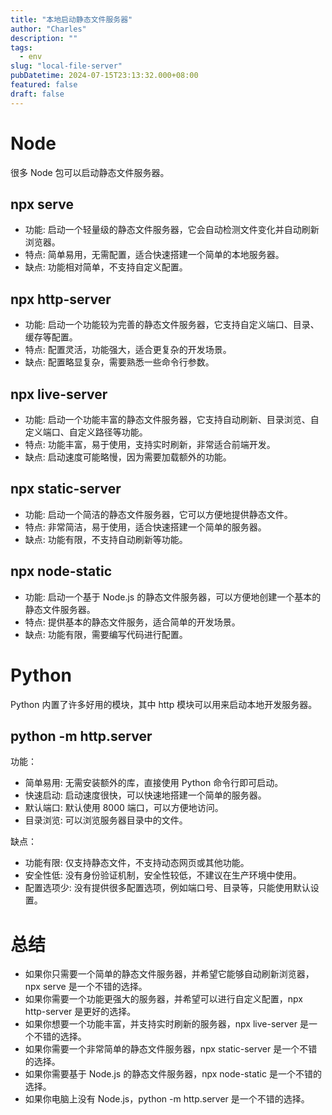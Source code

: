 ```yaml
---
title: "本地启动静态文件服务器"
author: "Charles"
description: ""
tags:
  - env
slug: "local-file-server"
pubDatetime: 2024-07-15T23:13:32.000+08:00
featured: false
draft: false
---
```



# Node
很多 Node 包可以启动静态文件服务器。

## npx serve

- 功能: 启动一个轻量级的静态文件服务器，它会自动检测文件变化并自动刷新浏览器。
- 特点: 简单易用，无需配置，适合快速搭建一个简单的本地服务器。
- 缺点: 功能相对简单，不支持自定义配置。

## npx http-server

- 功能: 启动一个功能较为完善的静态文件服务器，它支持自定义端口、目录、缓存等配置。
- 特点: 配置灵活，功能强大，适合更复杂的开发场景。
- 缺点: 配置略显复杂，需要熟悉一些命令行参数。

## npx live-server

- 功能: 启动一个功能丰富的静态文件服务器，它支持自动刷新、目录浏览、自定义端口、自定义路径等功能。
- 特点: 功能丰富，易于使用，支持实时刷新，非常适合前端开发。
- 缺点: 启动速度可能略慢，因为需要加载额外的功能。

## npx static-server

- 功能: 启动一个简洁的静态文件服务器，它可以方便地提供静态文件。
- 特点: 非常简洁，易于使用，适合快速搭建一个简单的服务器。
- 缺点: 功能有限，不支持自动刷新等功能。

## npx node-static

- 功能: 启动一个基于 Node.js 的静态文件服务器，可以方便地创建一个基本的静态文件服务器。
- 特点: 提供基本的静态文件服务，适合简单的开发场景。
- 缺点: 功能有限，需要编写代码进行配置。

# Python
Python 内置了许多好用的模块，其中 http 模块可以用来启动本地开发服务器。

## python -m http.server

功能：

- 简单易用: 无需安装额外的库，直接使用 Python 命令行即可启动。
- 快速启动: 启动速度很快，可以快速地搭建一个简单的服务器。
- 默认端口: 默认使用 8000 端口，可以方便地访问。
- 目录浏览: 可以浏览服务器目录中的文件。

缺点：

- 功能有限: 仅支持静态文件，不支持动态网页或其他功能。
- 安全性低: 没有身份验证机制，安全性较低，不建议在生产环境中使用。
- 配置选项少: 没有提供很多配置选项，例如端口号、目录等，只能使用默认设置。


# 总结
- 如果你只需要一个简单的静态文件服务器，并希望它能够自动刷新浏览器，npx serve 是一个不错的选择。
- 如果你需要一个功能更强大的服务器，并希望可以进行自定义配置，npx http-server 是更好的选择。
- 如果你想要一个功能丰富，并支持实时刷新的服务器，npx live-server 是一个不错的选择。
- 如果你需要一个非常简单的静态文件服务器，npx static-server 是一个不错的选择。
- 如果你需要基于 Node.js 的静态文件服务器，npx node-static 是一个不错的选择。
- 如果你电脑上没有 Node.js，python -m http.server 是一个不错的选择。